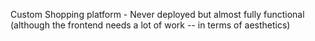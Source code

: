 Custom Shopping platform - Never deployed but almost fully functional (although the frontend needs a lot of work -- in terms of aesthetics)

